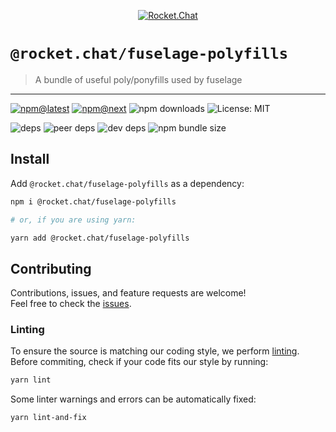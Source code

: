 <!--header-->

<p align="center">
  <a href="https://rocket.chat" title="Rocket.Chat">
    <img src="https://github.com/RocketChat/Rocket.Chat.Artwork/raw/master/Logos/2020/png/logo-horizontal-red.png" alt="Rocket.Chat" />
  </a>
</p>

# `@rocket.chat/fuselage-polyfills`

> A bundle of useful poly/ponyfills used by fuselage

---

[![npm@latest](https://img.shields.io/npm/v/@rocket.chat/fuselage-polyfills/latest?style=flat-square)](https://www.npmjs.com/package/@rocket.chat/icons/v/latest) [![npm@next](https://img.shields.io/npm/v/@rocket.chat/fuselage-polyfills/next?style=flat-square)](https://www.npmjs.com/package/@rocket.chat/icons/v/next) ![npm downloads](https://img.shields.io/npm/dw/@rocket.chat/fuselage-polyfills?style=flat-square) ![License: MIT](https://img.shields.io/npm/l/@rocket.chat/fuselage-polyfills?style=flat-square)

![deps](https://img.shields.io/david/RocketChat/Rocket.Chat.Fuselage?path=packages%2Ffuselage-polyfills&style=flat-square) ![peer deps](https://img.shields.io/david/peer/RocketChat/Rocket.Chat.Fuselage?path=packages%2Ffuselage-polyfills&style=flat-square) ![dev deps](https://img.shields.io/david/dev/RocketChat/Rocket.Chat.Fuselage?path=packages%2Ffuselage-polyfills&style=flat-square) ![npm bundle size](https://img.shields.io/bundlephobia/min/@rocket.chat/fuselage-polyfills?style=flat-square)

<!--/header-->

## Install

<!--install-->

Add `@rocket.chat/fuselage-polyfills` as a dependency:

```sh
npm i @rocket.chat/fuselage-polyfills

# or, if you are using yarn:

yarn add @rocket.chat/fuselage-polyfills
```

<!--/install-->

## Contributing

<!--contributing(msg)-->

Contributions, issues, and feature requests are welcome!<br />
Feel free to check the [issues](https://github.com/RocketChat/Rocket.Chat.Fuselage/issues).

<!--/contributing(msg)-->

### Linting

To ensure the source is matching our coding style, we perform [linting](<https://en.wikipedia.org/wiki/Lint_(software)>).
Before commiting, check if your code fits our style by running:

<!--yarn(lint)-->

```sh
yarn lint
```

<!--/yarn(lint)-->

Some linter warnings and errors can be automatically fixed:

<!--yarn(lint-and-fix)-->

```sh
yarn lint-and-fix
```

<!--/yarn(lint-and-fix)-->
